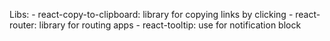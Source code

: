 Libs: 
    - react-copy-to-clipboard: library for copying links by clicking
    - react-router: library for routing apps
    - react-tooltip: use for notification block
